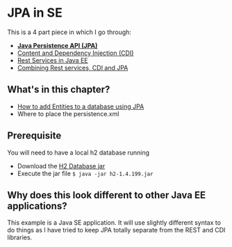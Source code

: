 # JPA in SE

This is a 4 part piece in which I go through:

- [**Java Persistence API (JPA)**](https://github.com/christophperrins/JPA-with-SE)
- [Content and Dependency Injection (CDI)](https://github.com/christophperrins/CDI-with-SE)
- [Rest Services in Java EE](https://github.com/christophperrins/REST-with-EE)
- [Combining Rest services, CDI and JPA](https://github.com/christophperrins/Java-EE-Backend)

## What's in this chapter?

- [How to add Entities to a database using JPA](https://github.com/christophperrins/JPA-with-SE/tree/AddingToDatabase/AddingAccountToDatabase)
- Where to place the persistence.xml

## Prerequisite 

You will need to have a local h2 database running
- Download the [H2 Database jar](http://repo2.maven.org/maven2/com/h2database/h2/1.4.199/h2-1.4.199.jar)
- Execute the jar file `$ java -jar h2-1.4.199.jar`


## Why does this look different to other Java EE applications?

This example is a Java SE application.
It will use slightly different syntax to do things as I have tried to keep JPA totally separate from the REST and CDI libraries. 

